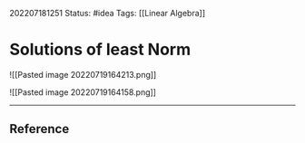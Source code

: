 202207181251
Status: #idea
Tags: [[Linear Algebra]]

# Solutions of least Norm
![[Pasted image 20220719164213.png]]

![[Pasted image 20220719164158.png]]

---


## Reference